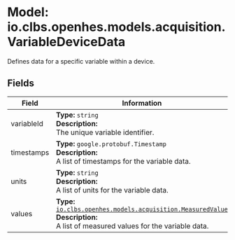 # Model: io.clbs.openhes.models.acquisition.VariableDeviceData

Defines data for a specific variable within a device.

## Fields

| Field | Information |
| --- | --- |
| variableId | <b>Type:</b> `string`<br><b>Description:</b><br>The unique variable identifier. |
| timestamps | <b>Type:</b> `google.protobuf.Timestamp`<br><b>Description:</b><br>A list of timestamps for the variable data. |
| units | <b>Type:</b> `string`<br><b>Description:</b><br>A list of units for the variable data. |
| values | <b>Type:</b> [`io.clbs.openhes.models.acquisition.MeasuredValue`](model-io-clbs-openhes-models-acquisition-measuredvalue.md)<br><b>Description:</b><br>A list of measured values for the variable data. |

